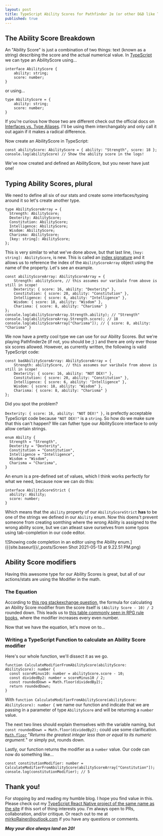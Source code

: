 ```yaml
---
layout: post
title: TypeScript Ability Scores for Pathfinder 2e (or other D&D like TTRPGS...)
published: true
---
```

## The Ability Score Breakdown

An "Ability Score" is just a combination of two things: text (known as a string) describing the score and the actual numerical value. In [TypeScript](https://www.typescriptlang.org/) we can type an AbilityScore using...

	interface AbilityScore {
    	ability: string;
    	score: number;
	}	

or using...

	type AbilityScore = {
    	ability: string;
    	score: number;
	}
   
If you're curious how those two are different check out the official docs on [Interfaces vs. Type Aliases](https://www.typescriptlang.org/docs/handbook/2/everyday-types.html#differences-between-type-aliases-and-interfaces). I'll be using them interchangably and only call it out again if it makes a radical difference.

Now create an AbilityScore in TypeScript:

	const abilityScore: AbilityScore = { ability: "Strength", score: 18 };
    console.log(abilityScore) // Show the ability score in the logs!

We've now created and defined an AbilityScore, but you never have just one!

## Typing Ability Scores, plural

We need to define all six of our stats and create some interfaces/typing around it so let's create another type.

	type AbilityScoreArray = {
      Strength: AbilityScore;
      Dexterity: AbilityScore;
      Constitution: AbilityScore;
      Intelligence: AbilityScore;
      Wisdom: AbilityScore;
      Charisma: AbilityScore;
      [key: string]: AbilityScore;
	};
    
 This is very similar to what we've done above, but that last line, `[key: string]: AbilityScore`, is new. This is called an [index signature](https://www.typescriptlang.org/docs/handbook/2/objects.html#index-signatures) and it allows us to reference the index of the `AbilityScoreArray` object using the name of the property. Let's see an example.
 
 	const abilityScoreArray: AbilityScoreArray = {
    	Strength: abilityScore, // this assumes our varibale from above is still in scope!
        Dexterity: { score: 16, ability: "Dexterity" },
        Constitution: { score: 20, ability: "Constitution" },
        Intelligence: { score: 6, ability: "Intelligence" },
        Wisdom: { score: 18, ability: "Wisdom" },
        Charisma: { score: 8, ability: "Charisma" }
    };
    console.log(abilityScoreArray.Strength.ability); // "Strength"
	console.log(abilityScoreArray.Strength.score); // 18
    console.log(abilityScoreArray["Charisma"]); // { score: 8, ability: "Charisma" }
    
We now have a pretty cool type we can use for our Ability Scores. But we're playing Pathfinder2e (if not, you should be ;) ) and there are only ever those six scores allowed. However, as currently written, the following is valid TypeScript code:

	const badAbilityScoreArray: AbilityScoreArray = {
    	Strength: abilityScore, // this assumes our varibale from above is still in scope!
        Dexterity: { score: 16, ability: "NOT DEX!" },
        Constitution: { score: 20, ability: "Constitution" },
        Intelligence: { score: 6, ability: "Intelligence" },
        Wisdom: { score: 18, ability: "Wisdom" },
        Charisma: { score: 8, ability: "Charisma" }
    };
    
Did you spot the problem?

`Dexterity: { score: 16, ability: "NOT DEX!" },` is prefectly acceptable TypeScript code because `"NOT DEX!"` is a `string`. So how do we make sure that this can't happen? We can futher type our AbilityScore interface to only allow certain strings. 

	enum Ability {
      Strength = "Strength",
      Dexterity = "Dexterity",
      Constitution = "Constitution",
      Intelligence = "Intelligence",
      Wisdom = "Wisdom",
      Charisma = "Charisma",
	}

An enum is a pre-defined set of values, which I think works perfectly for what we need, because now we can do this:

	interface AbilityScoreStrict {
      ability: Ability;
      score: number;
	}	

Which means that the `ability` property of our `AbilityScoreStrict` **has** to be one of the strings we defined in our `Ability` enum. Now this doens't prevent someone from creating somthing where the wrong Ability is assigned to the wrong ability score, but we can atleast save ourselves from some typos using tab-completion in our code editor.

![Showing code completion in an editor using the Ability enum.]({{site.baseurl}}/_posts/Screen Shot 2021-05-13 at 9.22.51 PM.png)

## Ability Score modifiers

Having this awesome type for our Ability Scores is great, but all of our actions/stats are using the Modifier in the math.

### The Equation

According to [this rpg stackexchange question](https://rpg.stackexchange.com/questions/71076/is-there-an-ability-modifier-equation), the formula for calculating an Ability Score modifier from the score itself is `(Ability Score - 10) / 2` rounded down. This leads us to [this table commonly seen in RPG rule books,](https://2e.aonprd.com/Rules.aspx?ID=77) where the modifier increases every even number. 

Now that we have the equation, let's move on to...

### Writing a TypeScript Function to calculate an Ability Score modifier

Here's our whole function, we'll dissect it as we go.
	
    function CalculateModifierFromAbilityScore(abilityScore: AbilityScore): number {
      const scoreMinus10: number = abilityScore.score - 10;
      const dividedBy2: number = scoreMinus10 / 2;
      const roundedDown = Math.floor(dividedBy2);
      return roundedDown;
	}

With `function CalculateModifierFromAbilityScore(abilityScore: AbilityScore): number {` we name our function and indicate that we are passing in a parameter of type `AbilityScore` and will be returning a `number` value.

The next two lines should explain themselves with the variable naming, but `const roundedDown = Math.floor(dividedBy2);` could use some clarification. [`Math.floor`](https://developer.mozilla.org/en-US/docs/Web/JavaScript/Reference/Global_Objects/Math/floor) "_Returns the greatest integer less than or equal to its numeric argument._" or simply put, rounds down.

Lastly, our function returns the modifier as a `number` value.
Our code can now do something like...

	const constitutionModifier: number = CalculateModifierFromAbilityScore(abilityScoreArray["Constitution"]);
	console.log(constitutionModifier); // 5
    
## Thank you!

For stopping by and reading my humble blog. I hope you find value in this. Please check out my [TypeScript React Native project of the same name as the site](https://github.com/mirkoRainer/RulesLawyer) if this sort of thing interests you. I'm always open to PRs, collaboration, and/or critique. Or reach out to me at mirkoRainer@outlook.com if you have any questions or comments.

_**May your dice always land on 20!**_

